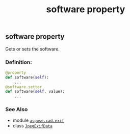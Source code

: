 ﻿---
title: software property
second_title: Aspose.CAD for Python via .NET API References
description: 
type: docs
weight: 1180
url: /python-net/aspose.cad.exif/jpegexifdata/software/
is_root: false
---

## software property


Gets or sets the software.
### Definition:
```python
@property
def software(self):
    ...
@software.setter
def software(self, value):
    ...
```

### See Also
* module [`aspose.cad.exif`](../../)
* class [`JpegExifData`](/cad/python-net/aspose.cad.exif/jpegexifdata)
